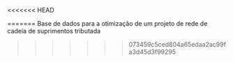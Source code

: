 <<<<<<< HEAD

=======
Base de dados para a otimização de um projeto de rede de cadeia de suprimentos tributada
>>>>>>> 073459c5ced804a65edaa2ac99fa3d45d3f99295
